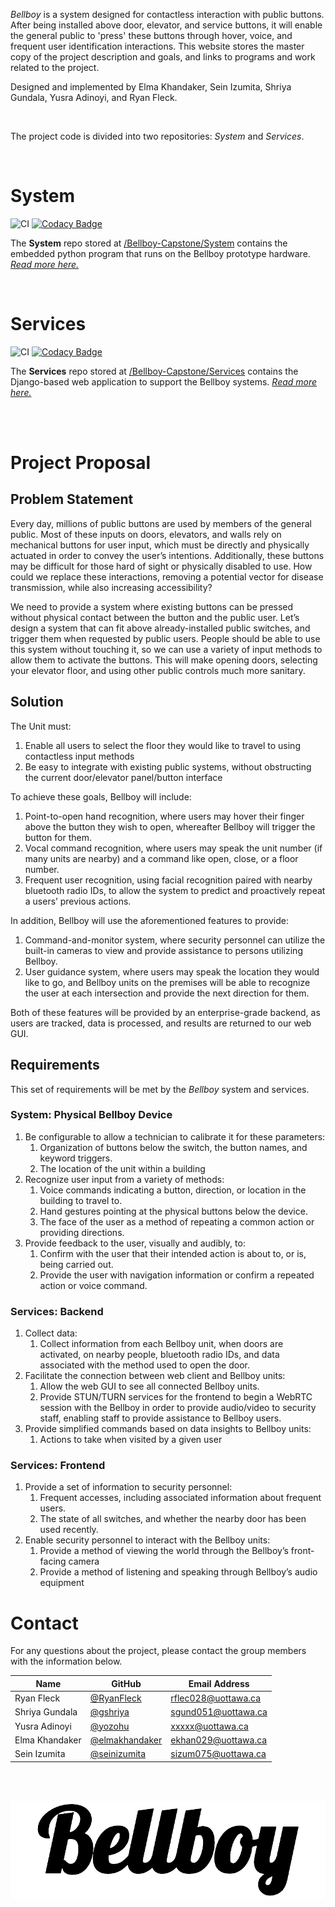 *Bellboy* is a system designed for contactless interaction with public buttons. After being installed above door, elevator, and service buttons, it will enable the general public to 'press' these buttons through hover, voice, and frequent user identification interactions. This website stores the master copy of the project description and goals, and links to programs and work related to the project.

Designed and implemented by Elma Khandaker, Sein Izumita, Shriya Gundala, Yusra Adinoyi, and Ryan Fleck.

<br />

The project code is divided into two repositories: *System* and *Services*.

<br />

# System

![CI](https://github.com/Bellboy-Capstone/System/workflows/CI/badge.svg)
[![Codacy Badge](https://app.codacy.com/project/badge/Grade/4150c01ff4e54051a6d930103ea02747)](https://www.codacy.com/gh/Bellboy-Capstone/System/dashboard?utm_source=github.com&amp;utm_medium=referral&amp;utm_content=Bellboy-Capstone/System&amp;utm_campaign=Badge_Grade)

The **System** repo stored at [/Bellboy-Capstone/System](https://github.com/Bellboy-Capstone/System) contains the embedded python program that runs on the Bellboy prototype hardware.  [_Read more here._](https://github.com/Bellboy-Capstone/System#system)

<br />

# Services

![CI](https://github.com/Bellboy-Capstone/Services/workflows/CI/badge.svg)
[![Codacy Badge](https://app.codacy.com/project/badge/Grade/8fb53c0f016b46889a92c8bc37d26bbe)](https://www.codacy.com/gh/Bellboy-Capstone/Services/dashboard?utm_source=github.com&amp;utm_medium=referral&amp;utm_content=Bellboy-Capstone/Services&amp;utm_campaign=Badge_Grade)

The **Services** repo stored at [/Bellboy-Capstone/Services](https://github.com/Bellboy-Capstone/Services) contains the Django-based web application to support the Bellboy systems. [_Read more here._](https://github.com/Bellboy-Capstone/Services#services)

<br />

<br />

# Project Proposal

## Problem Statement

Every day, millions of public buttons are used by members of the general public.
Most of these inputs on doors, elevators, and walls rely on mechanical buttons for user input, which must be directly and physically actuated in order to convey the user’s intentions.
Additionally, these buttons may be difficult for those hard of sight or physically disabled to use.
How could we replace these interactions, removing a potential vector for disease transmission, while also increasing accessibility?

We need to provide a system where existing buttons can be pressed without physical contact between the button and the public user.
Let’s design a system that can fit above already-installed public switches, and trigger them when requested by public users.
People should be able to use this system without touching it, so we can use a variety of input methods to allow them to activate the buttons.
This will make opening doors, selecting your elevator floor, and using other public controls much more sanitary.

## Solution

The Unit must:

1. Enable all users to select the floor they would like to travel to using contactless input methods
1. Be easy to integrate with existing public systems, without obstructing the current door/elevator panel/button interface

To achieve these goals, Bellboy will include:

1. Point-to-open hand recognition, where users may hover their finger above the button they wish to open, whereafter Bellboy will trigger the button for them.
1. Vocal command recognition, where users may speak the unit number (if many units are nearby) and a command like open, close, or a floor number.
1. Frequent user recognition, using facial recognition paired with nearby bluetooth radio IDs, to allow the system to predict and proactively repeat a users’ previous actions.

In addition, Bellboy will use the aforementioned features to provide:

1. Command-and-monitor system, where security personnel can utilize the built-in cameras to view and provide assistance to persons utilizing Bellboy.
1. User guidance system, where users may speak the location they would like to go, and Bellboy units on the premises will be able to recognize the user at each intersection and provide the next direction for them.

Both of these features will be provided by an enterprise-grade backend, as users are tracked, data is processed, and results are returned to our web GUI.


## Requirements

This set of requirements will be met by the *Bellboy* system and services.

### System: Physical Bellboy Device

1. Be configurable to allow a technician to calibrate it for these parameters:
    1. Organization of buttons below the switch, the button names, and keyword triggers.
    1. The location of the unit within a building
1. Recognize user input from a variety of methods:
    1. Voice commands indicating a button, direction, or location in the building to travel to.
    1. Hand gestures pointing at the physical buttons below the device.
    1. The face of the user as a method of repeating a common action or providing directions.
1. Provide feedback to the user, visually and audibly, to:
    1. Confirm with the user that their intended action is about to, or is, being carried out.
    1. Provide the user with navigation information or confirm a repeated action or voice command.

### Services: Backend

1. Collect data:
    1. Collect information from each Bellboy unit, when doors are activated, on nearby people, bluetooth radio IDs, and data associated with the method used to open the door.
1. Facilitate the connection between web client and Bellboy units:
    1. Allow the web GUI to see all connected Bellboy units.
    1. Provide STUN/TURN services for the frontend to begin a WebRTC session with the Bellboy in order to provide audio/video to security staff, enabling staff to provide assistance to Bellboy users.
1. Provide simplified commands based on data insights to Bellboy units:
    1. Actions to take when visited by a given user

### Services: Frontend

1. Provide a set of information to security personnel:
    1. Frequent accesses, including associated information about frequent users.
    1. The state of all switches, and whether the nearby door has been used recently.
1. Enable security personnel to interact with the Bellboy units:
    1. Provide a method of viewing the world through the Bellboy’s front-facing camera
    1. Provide a method of listening and speaking through Bellboy’s audio equipment


# Contact

For any questions about the project, please contact the group members with the information below.

| Name     | GitHub      | Email Address      |
|----------|-------------|--------------------|
| Ryan Fleck | [@RyanFleck](https://github.com/ryanfleck) | [rflec028@uottawa.ca](mailto:rflec028@uottawa.ca) |
| Shriya Gundala | [@gshriya](https://github.com/gshriya) | [sgund051@uottawa.ca](mailto:sgund051@uottawa.ca) |
| Yusra Adinoyi| [@yozohu](https://github.com/yozohu) |  [xxxxx@uottawa.ca](mailto:xxxxx@uottawa.ca) |
| Elma Khandaker | [@elmakhandaker](https://github.com/elmakhandaker) | [ekhan029@uottawa.ca](mailto:ekhan029@uottawa.ca) |
| Sein Izumita | [@seinizumita](https://github.com/seinizumita) | [sizum075@uottawa.ca](mailto:sizum075@uottawa.ca) |


<br />

<br />

![Bellboy Logo](/assets/img/bellboy.png)

<br />

<br />
